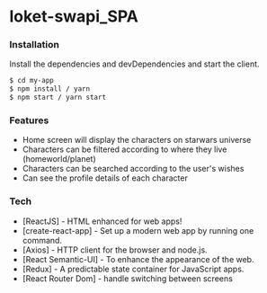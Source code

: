 # loket-swapi_SPA


### Installation

Install the dependencies and devDependencies and start the client.

```sh
$ cd my-app
$ npm install / yarn
$ npm start / yarn start
```

### Features
  - Home screen will display the characters on starwars universe
  - Characters can be filtered according to where they live (homeworld/planet)
  - Characters can be searched according to the user's wishes
  - Can see the profile details of each character


### Tech

* [ReactJS] - HTML enhanced for web apps!
* [create-react-app] - Set up a modern web app by running one command.
* [Axios] - HTTP client for the browser and node.js.
* [React Semantic-UI] - To enhance the appearance of the web.
* [Redux] - A predictable state container for JavaScript apps.
* [React Router Dom] - handle switching between screens
